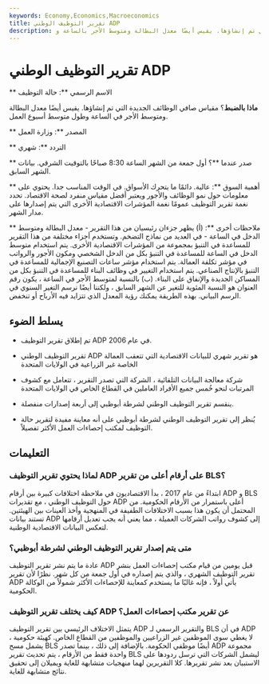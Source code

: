 ```yaml
---
keywords: Economy,Economics,Macroeconomics
title: تقرير التوظيف الوطني ADP
description: الاسم الرسمي: حالة التوظيف ماذا بالضبط؟ مقياس صافي الوظائف الجديدة التي تم إنشاؤها. يقيس أيضًا معدل البطالة ومتوسط الأجر بالساعة و
---
```


# تقرير التوظيف الوطني ADP
** الاسم الرسمي **: حالة التوظيف

**ماذا بالضبط**؟ مقياس صافي الوظائف الجديدة التي تم إنشاؤها. يقيس أيضًا معدل البطالة ومتوسط الأجر في الساعة وطول متوسط أسبوع العمل.

** المصدر **: وزارة العمل

** التردد **: شهري

** صدر عندما **؟ أول جمعة من الشهر الساعة 8:30 صباحًا بالتوقيت الشرقي. بيانات الشهر السابق.

** أهمية السوق **: عالية. دائمًا ما يتحرك الأسواق. في الوقت المناسب جدا. يحتوي على معلومات حول نمو الوظائف والأجور ويعتبر أفضل مقياس منفرد لصحة الاقتصاد. تحدد نغمة تقرير التوظيف عمومًا نغمة المؤشرات الاقتصادية الأخرى التي يتم إصدارها على مدار الشهر.

** ملاحظات أخرى **: (أ) يظهر جزءان رئيسيان من هذا التقرير - معدل البطالة ومتوسط الدخل في الساعة - في العديد من نماذج التضخم. وتستخدم أجزاء مختلفة من هذا التقرير للمساعدة في التنبؤ بمجموعة من المؤشرات الاقتصادية الأخرى. يتم استخدام متوسط الدخل في الساعة للمساعدة في التنبؤ بكل من الدخل الشخصي ومكون الأجور والرواتب في مؤشر تكلفة العمالة. يتم استخدام مؤشر ساعات التصنيع الإجمالية للمساعدة في التنبؤ بالإنتاج الصناعي. يتم استخدام التغيير في وظائف البناء للمساعدة في التنبؤ بكل من المساكن الجديدة والإنفاق على البناء. (ب) بالنسبة لمتوسط الأجر في الساعة ، يكون رقم العنوان هو النسبة المئوية للتغير عن الشهر السابق ، ولكننا أيضًا نرسم التغير السنوي في الرسم البياني. بهذه الطريقة يمكنك رؤية المعدل الذي تتزايد فيه الأرباح أو تنخفض.

## يسلط الضوء

- تم إطلاق تقرير التوظيف ADP في عام 2006.

- تقرير التوظيف الوطني ADP هو تقرير شهري للبيانات الاقتصادية التي تتعقب العمالة الخاصة غير الزراعية في الولايات المتحدة

- شركة معالجة البيانات التلقائية ، الشركة التي تصدر التقرير ، تتعامل مع كشوف المرتبات لنحو خُمس جميع الأفراد العاملين في القطاع الخاص في الولايات المتحدة

- ينقسم تقرير التوظيف الوطني لشرطة أبوظبي إلى أربعة إصدارات منفصلة.

- يُنظر إلى تقرير التوظيف الوطني لشرطة أبوظبي على أنه معاينة مفيدة لتقرير حالة التوظيف لمكتب إحصاءات العمل الأكثر تفصيلاً.

## التعليمات

### لماذا يحتوي تقرير التوظيف ADP على أرقام أعلى من تقرير BLS؟

ابتداءً من عام 2017 ، بدأ الاقتصاديون في ملاحظة اختلافات كبيرة بين أرقام ADP و BLS حول التوظيف الوطني ، مع تقديرات ADP أعلى باستمرار من الأرقام الحكومية. من المحتمل أن يكون هذا بسبب الاختلافات الطفيفة في المنهجية وأخذ العينات بين الهيئتين. تستند بيانات ADP إلى كشوف رواتب الشركات العميلة ، مما يعني أنه يجب تعديل أرقامها لتعكس البيانات الاقتصادية الوطنية.

### متى يتم إصدار تقرير التوظيف الوطني لشرطة أبوظبي؟

عادة ما يتم نشر تقرير التوظيف ADP قبل يومين من قيام مكتب إحصاءات العمل بنشر تقرير التوظيف الشهري ، والذي يتم إصداره في أول جمعة من كل شهر. نظرًا لأن تقرير ADP يأتي أولاً ، فإنه غالبًا ما يستخدم كمعاينة للإحصاءات الأكثر شمولاً من الوكالة الحكومية.

### كيف يختلف تقرير التوظيف ADP عن تقرير مكتب إحصاءات العمل؟

يتمثل الاختلاف الرئيسي بين تقرير التوظيف ADP والتقرير الرسمي لـ BLS في أن ADP لا يغطي سوى الموظفين غير الزراعيين والموظفين من القطاع الخاص. كهيئة حكومية ، يشمل مسح BLS أيضًا موظفي الحكومة. بالإضافة إلى ذلك ، بينما تصدر ADP مجموعة واحدة فقط من الأرقام ، يتم تحديث تقرير BLS ليشمل الشركات التي ترسل ردودها على الاستبيان بعد نشر تقريرها. كلا التقريرين لهما منهجيات متشابهة للغاية ويميلان إلى تحقيق نتائج متشابهة للغاية.

